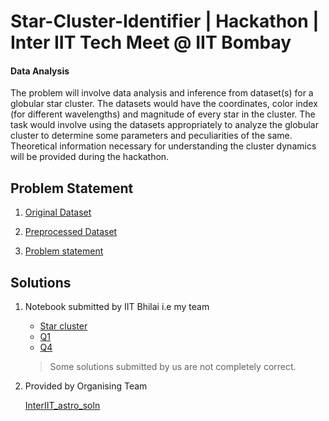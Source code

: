 # Star-Cluster-Identifier | Hackathon | Inter IIT Tech Meet @ IIT Bombay
#### Data Analysis 

The problem will involve data analysis and inference from dataset(s) for a globular star cluster. 
The datasets would have the coordinates, color index (for different wavelengths) and magnitude of every star in the cluster.
The task would involve using the datasets appropriately to analyze the globular cluster to determine some parameters and peculiarities of the same. 
Theoretical information necessary for understanding the cluster dynamics will be provided during the hackathon.

## Problem Statement
   1. [Original Dataset](https://drive.google.com/file/d/1WkCE1cxiFFedq7I9DjnlkDwSSwZynj4z/view?usp=sharing)
   
   2. [Preprocessed Dataset](https://drive.google.com/open?id=1DHesv5yuwqxMcRJxcS2G1UbuOeZfW-VC)

   3. [Problem statement](https://github.com/pintuiitbhi/Star-Cluster-Identifier/blob/master/problem_statement.pdf)


## Solutions
   1. Notebook submitted by IIT Bhilai i.e my team
      - [Star cluster](https://github.com/pintuiitbhi/Star-Cluster-Identifier/blob/master/Star_Cluster.ipynb)
      - [Q1](https://github.com/pintuiitbhi/Star-Cluster-Identifier/blob/master/q1.ipynb)
      - [Q4](https://github.com/pintuiitbhi/Star-Cluster-Identifier/blob/master/q4.ipynb)
      
      > Some solutions submitted by us are not completely correct.
      
   2. Provided by Organising Team
   
      [InterIIT_astro_soln](https://github.com/pintuiitbhi/Star-Cluster-Identifier/blob/master/InterIIT_astro_soln.ipynb)
